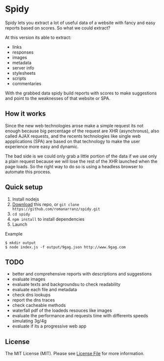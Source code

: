 # Spidy

Spidy lets you extract a lot of useful data of a website with fancy and easy reports based on scores. So what we could extract?

At this version its able to extract:

- links
- responses
- images
- metadata
- server info
- stylesheets
- scripts
- commentaries

With the grabbed data spidy build reports with scores to make suggestions and point to the weaknesses of that website or SPA.

## How it works

Since the new web technologies arose make a simple request its not enough because big percentage
of the request are XHR (asynchronus), also called AJAX requests, and the recents technologies like single web appplications (SPA) are based on that technology to make the user experience
more easy and dynamic.

The bad side is we could only grab a little portion of the data if we use only a plain request because we will lose the rest of the XHR launched when the page loads. So the right way
to do so is using a headless browser to automate this process.

## Quick setup

1. Install nodejs
2. [Download](https://github.com/romanarranz/spidy/archive/master.zip) this repo, or `git clone https://github.com/romanarranz/spidy.git`
3. `cd spidy`
4. `npm install` to install dependencies
5. Launch

Example

```
$ mkdir output
$ node index.js -f output/9gag.json http://www.9gag.com
```

## TODO

- better and comprehensive reports with descriptions and suggestions
- evaluate images
- evaluate texts and backgroundsu to check readability
- evaluate each file and metadata
- check dns lookups
- report the dns traces
- check cacheable methods
- waterfall pdf of the loadeds resouces like images
- evaluate the performance and requests time with differents speeds simulating 3g/4g
- evaluate if its a progressive web app

## License

The MIT License (MIT). Please see [License File](./LICENSE.md) for more information.
